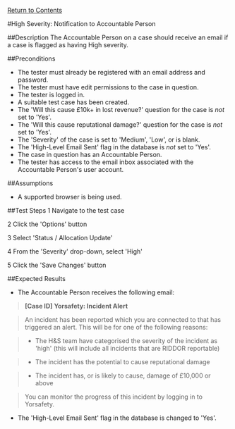 [Return to Contents](https://github.com/infojam-james/test-cases/blob/master/Contents.md)

#High Severity: Notification to Accountable Person

##Description
The Accountable Person on a case should receive an email if a case is flagged as having High severity.

##Preconditions
+ The tester must already be registered with an email address and password.
+ The tester must have edit permissions to the case in question.
+ The tester is logged in.
+ A suitable test case has been created.
+ The 'Will this cause £10k+ in lost revenue?' question for the case is *not* set to 'Yes'.
+ The 'Will this cause reputational damage?' question for the case is *not* set to 'Yes'.
+ The 'Severity' of the case is set to 'Medium', 'Low', or is blank.
+ The 'High-Level Email Sent' flag in the database is *not* set to 'Yes'.
+ The case in question has an Accountable Person.
+ The tester has access to the email inbox associated with the Accountable Person's user account.

##Assumptions
+ A supported browser is being used.

##Test Steps
1 Navigate to the test case

2 Click the 'Options' button

3 Select 'Status / Allocation Update'

4 From the 'Severity' drop-down, select 'High'

5 Click the 'Save Changes' button

##Expected Results

+ The Accountable Person receives the following email:

>**[Case ID] Yorsafety: Incident Alert**

>An incident has been reported which you are connected to that has triggered an alert.  This will be for one of the following reasons:

>+ The H&S team have categorised the severity of the incident as 'high' (this will include all incidents that are RIDDOR reportable)

>+ The incident has the potential to cause reputational damage

>+ The incident has, or is likely to cause, damage of £10,000 or above

>You can monitor the progress of this incident by logging in to Yorsafety.

+ The 'High-Level Email Sent' flag in the database is changed to 'Yes'.
